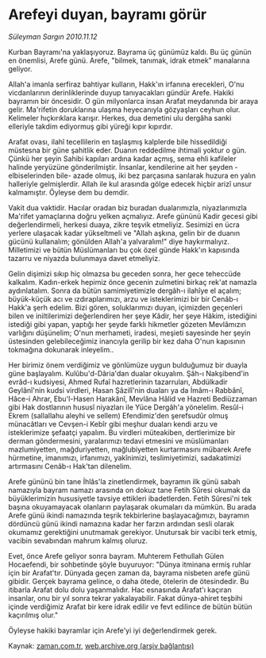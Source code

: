 # Arefeyi duyan, bayramı görür

*Süleyman Sargın 2010.11.12*

<td class="news-spot">
<p>Kurban Bayramı'na yaklaşıyoruz. Bayrama üç günümüz kaldı. Bu üç günün en önemlisi, Arefe günü. Arefe, "bilmek, tanımak, idrak etmek" manalarına geliyor.</p>
<p><p> Allah'a imanla serfiraz bahtiyar kulların, Hakk'ın irfanına erecekleri, O'nu vicdanlarının derinliklerinde duyup tanıyacakları gündür Arefe. Hakiki bayramın bir öncesidir. O gün milyonlarca insan Arafat meydanında bir araya gelir. Ma'rifetin doruklarına ulaşma heyecanıyla gözyaşları ceyhun olur. Kelimeler hıçkırıklara karışır. Herkes, dua demetini ulu dergâha sanki elleriyle takdim ediyormuş gibi yüreği kıpır kıpırdır.
<p>Arafat ovası, ilahî tecellilerin en taşlaşmış kalplerde bile hissedildiği müstesna bir güne şahitlik eder. Duanın reddedilme ihtimali yoktur o gün. Çünkü her şeyin Sahibi kapıları ardına kadar açmış, sema ehli kafileler halinde yeryüzüne gönderilmiştir. İnsanlar, kendilerine ait her şeyden -elbiselerinden bile- azade olmuş, iki bez parçasına sarılarak huzura en yalın halleriyle gelmişlerdir. Allah ile kul arasında gölge edecek hiçbir arizî unsur kalmamıştır. Öyleyse dem bu demdir. 
<p>Vakit dua vaktidir. Hacılar oradan biz buradan dualarımızla, niyazlarımızla Ma'rifet yamaçlarına doğru yelken açmalıyız. Arefe gününü Kadir gecesi gibi değerlendirmeli, herkesi duaya, zikre teşvik etmeliyiz. Sesimizi en ücra yerlere ulaşacak kadar yükseltmeli ve "Allah aşkına, gelin bir de duanın gücünü kullanalım; gönülden Allah'a yalvaralım!" diye haykırmalıyız. Milletimizi ve bütün Müslümanları bu çok özel günde Hakk'ın kapısında tazarru ve niyazda bulunmaya davet etmeliyiz.
<p>Gelin dişimizi sıkıp hiç olmazsa bu geceden sonra, her gece teheccüde kalkalım. Kadın-erkek hepimiz önce gecenin zulmetini birkaç rek'at namazla aydınlatalım. Sonra da bütün samimiyetimizle dergâh-ı ilahîye el açalım; büyük-küçük acı ve ızdıraplarımızı, arzu ve isteklerimizi bir bir Cenâb-ı Hakk'a şerh edelim. Bizi gören, soluklarımızı duyan, içimizden geçenleri bilen ve iniltilerimizi değerlendiren her şeye Kâdir, her şeye Hâkim, istediğini istediği gibi yapan, yaptığı her şeyde farklı hikmetler gözeten Mevlâmızın varlığını düşünelim; O'nun merhameti, iradesi, meşieti sayesinde her şeyin üstesinden gelebileceğimiz inancıyla gerilip bir kez daha O'nun kapısının tokmağına dokunarak inleyelim..
<p>Her birimiz önem verdiğimiz ve gönlümüze uygun bulduğumuz bir duayla güne başlayalım. Kulûbu'd-Dâria'dan dualar okuyalım. Şâh-ı Nakşibend'in evrâd-ı kudsiyesi, Ahmed Rufaî hazretlerinin tazarruları, Abdülkadir Geylânî'nin kudsi virdleri, Hasan Şâzilî'nin duaları ya da İmâm-ı Rabbânî, Hâce-i Ahrar, Ebu'l-Hasen Harakânî, Mevlâna Hâlid ve Hazreti Bediüzzaman gibi Hak dostlarının hususî niyazları ile Yüce Dergâh'a yönelelim. Resûl-i Ekrem (sallallahu aleyhi ve sellem) Efendimiz'den şerefsudûr olmuş münacâtları ve Cevşen-i Kebîr gibi meşhur duaları kendi arzu ve isteklerimize şefaatçi yapalım. Bu virdleri müteakiben, dertlerimize bir derman göndermesini, yaralarımızı tedavi etmesini ve müslümanları mazlumiyetten, mağduriyetten, mağlubiyetten kurtarmasını mübarek Arefe hürmetine, imanımızı, irfanımızı, yakînimizi, teslimiyetimizi, sadakatimizi artırmasını Cenâb-ı Hak'tan dilenelim.
<p>Arefe gününü bin tane İhlâs'la zinetlendirmek, bayramın ilk günü sabah namazıyla bayram namazı arasında on dokuz tane Fetih Sûresi okumak da büyüklerimizin hususiyetle tavsiye ettikleri ibadetlerden. Fetih Sûresi'ni tek başına okuyamayacak olanların paylaşarak okumaları da mümkün. Bu arada Arefe günü ikindi namazında teşrik tekbirlerine başlayacağımızı, bayramın dördüncü günü ikindi namazına kadar her farzın ardından sesli olarak okumamız gerektiğini unutmamak gerekiyor. Unutursak bir vacibi terk etmiş, vacibin sevabından mahrum kalmış oluruz.
<p>Evet, önce Arefe geliyor sonra bayram. Muhterem Fethullah Gülen Hocaefendi, bir sohbetinde şöyle buyuruyor: "Dünya itminana ermiş ruhlar için bir Arafat'tır. Dünyada geçen zaman da, bayrama nisbeten arefe günü gibidir. Gerçek bayrama gelince, o daha ötede, ötelerin de ötesindedir. Bu itibarla Arafat dolu dolu yaşanmalıdır. Hac esnasında Arafat'ı kaçıran insanlar, onu bir yıl sonra tekrar yakalayabilir. Fakat dünya-ahiret teşbihi içinde verdiğimiz Arafat bir kere idrak edilir ve fevt edilince de bütün bütün kaçırılmış olur."
<p>Öyleyse hakiki bayramlar için Arefe'yi iyi değerlendirmek gerek. </p>
<a href="http://web.archive.org/web/20101130193418/mailto:s.sargin@zaman.com.tr">
</a></p></p></p></p></p></p></p></p></td>

Kaynak: [zaman.com.tr](http://zaman.com.tr/yazar.do?yazino=1051643), [web.archive.org (arşiv bağlantısı)](http://web.archive.org/web/20101130193418/http://zaman.com.tr/yazar.do?yazino=1051643)
